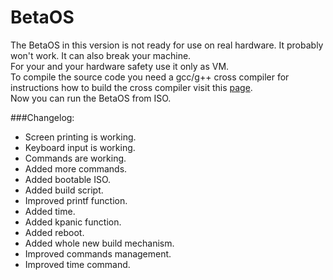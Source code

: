 # BetaOS
The BetaOS in this version is not ready for use on real hardware. It probably won't work. It can also break your machine.<br />
For your and your hardware safety use it only as VM.<br />
To compile the source code you need a gcc/g++ cross compiler for instructions how to build the cross compiler visit this [page](http://wiki.osdev.org/GCC_Cross-Compiler).<br />
Now you can run the BetaOS from ISO.

###Changelog:
* Screen printing is working.
* Keyboard input is working.
* Commands are working.
* Added more commands.
* Added bootable ISO.
* Added build script.
* Improved printf function.
* Added time.
* Added kpanic function.
* Added reboot.
* Added whole new build mechanism.
* Improved commands management.
* Improved time command.
